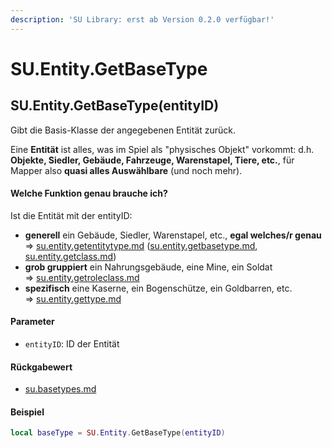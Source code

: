 ```yaml
---
description: 'SU Library: erst ab Version 0.2.0 verfügbar!'
---
```


# SU.Entity.GetBaseType

## SU.Entity.GetBaseType(entityID)

Gibt die Basis-Klasse der angegebenen Entität zurück.

Eine **Entität** ist alles, was im Spiel als "physisches Objekt" vorkommt: d.h. **Objekte, Siedler, Gebäude, Fahrzeuge, Warenstapel, Tiere, etc.**, für Mapper also **quasi alles Auswählbare** (und noch mehr).



#### Welche Funktion genau brauche ich?

Ist die Entität mit der entityID:

* **generell** ein Gebäude, Siedler, Warenstapel, etc., **egal welches/r genau**\
  ⇒ [su.entity.getentitytype.md](su.entity.getentitytype.md "mention") ([su.entity.getbasetype.md](su.entity.getbasetype.md "mention"), [su.entity.getclass.md](su.entity.getclass.md "mention"))
* **grob gruppiert** ein Nahrungsgebäude, eine Mine, ein Soldat\
  ⇒ [su.entity.getroleclass.md](su.entity.getroleclass.md "mention")
* **spezifisch** eine Kaserne, ein Bogenschütze, ein Goldbarren, etc.\
  ⇒ [su.entity.gettype.md](su.entity.gettype.md "mention")



#### Parameter

* `entityID`: ID der Entität

#### Rückgabewert

* [su.basetypes.md](../../su-api-enums/su.basetypes.md "mention")

#### Beispiel

```lua
local baseType = SU.Entity.GetBaseType(entityID)
```
